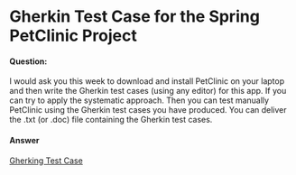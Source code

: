 # Gherkin Test Case for the Spring PetClinic Project

<h4>Question:</h4>
I would ask you this week to download and install PetClinic on your laptop and then write the Gherkin test cases
 (using any editor) for this app. If you can try to apply the systematic approach.
Then you can test manually PetClinic using the Gherkin test cases you have produced.
 You can deliver the .txt (or .doc) file containing the Gherkin test cases.

 <h4>Answer</h4>
 <a href="https://github.com/parsamlm/Functional-and-Security-Testing-Techniques/blob/master/Exercises/Exercise%203/Gherkin-TC.txt">Gherking Test Case</a>
